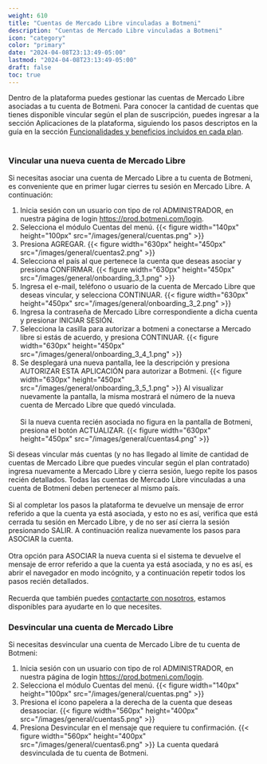 ```yaml
---
weight: 610
title: "Cuentas de Mercado Libre vinculadas a Botmeni"
description: "Cuentas de Mercado Libre vinculadas a Botmeni"
icon: "category"
color: "primary"
date: "2024-04-08T23:13:49-05:00"
lastmod: "2024-04-08T23:13:49-05:00"
draft: false
toc: true
---
```

Dentro de la plataforma puedes gestionar las cuentas de Mercado Libre asociadas a tu cuenta de Botmeni. 
Para conocer la cantidad de cuentas que tienes disponible vincular según el plan de suscripción, puedes ingresar a la sección Aplicaciones de la plataforma, siguiendo los pasos descriptos en la guía en la sección [Funcionalidades y beneficios incluidos en cada plan](../../Suscripcíon_y_Pagos/Tu_Suscripcion/Conocer_beneficios_planes.md).<br></br>

### Vincular una nueva cuenta de Mercado Libre
Si necesitas asociar una cuenta de Mercado Libre a tu cuenta de Botmeni, es conveniente que en primer lugar cierres tu sesión en Mercado Libre. A continuación:
1. Inicia sesión con un usuario con tipo de rol ADMINISTRADOR, en nuestra página de login <https://prod.botmeni.com/login>.
2. Selecciona el módulo Cuentas del menú.
{{< figure width="140px" height="100px" src="/images/general/cuentas.png" >}}
3. Presiona AGREGAR.
{{< figure width="630px" height="450px" src="/images/general/cuentas2.png" >}}
4. Selecciona el país al que pertenece la cuenta que deseas asociar y presiona CONFIRMAR.
{{< figure width="630px" height="450px" src="/images/general/onboarding_3_1.png" >}}
5. Ingresa el e-mail, teléfono o usuario de la cuenta de Mercado Libre que deseas vincular, y selecciona CONTINUAR.
{{< figure width="630px" height="450px" src="/images/general/onboarding_3_2.png" >}}
6. Ingresa la contraseña de Mercado Libre correspondiente a dicha cuenta y presionar INICIAR SESIÓN.
7. Selecciona la casilla para autorizar a botmeni a conectarse a Mercado libre si estás de acuerdo, y presiona CONTINUAR.
{{< figure width="630px" height="450px" src="/images/general/onboarding_3_4_1.png" >}}
8. Se desplegará una nueva pantalla, lee la descripción y presiona AUTORIZAR ESTA APLICACIÓN para autorizar a Botmeni.
{{< figure width="630px" height="450px" src="/images/general/onboarding_3_5_1.png" >}}
Al visualizar nuevamente la pantalla, la misma mostrará el número de la nueva cuenta de Mercado Libre que quedó vinculada.<br></br>
Si la nueva cuenta recién asociada no figura en la pantalla de Botmeni, presiona el botón ACTUALIZAR.
{{< figure width="630px" height="450px" src="/images/general/cuentas4.png" >}}

Si deseas vincular más cuentas (y no has llegado al límite de cantidad de cuentas de Mercado Libre que puedes vincular según el plan contratado) ingresa nuevamente a Mercado Libre y cierra sesión, luego repite los pasos recién detallados. Todas las cuentas de Mercado Libre vinculadas a una cuenta de Botmeni deben pertenecer al mismo país. <br></br>
Si al completar los pasos la plataforma te devuelve un mensaje de error referido a que la cuenta ya está asociada, y esto no es así, verifica que está cerrada tu sesión en Mercado Libre, y de no ser así cierra la sesión presionando SALIR. A continuación realiza nuevamente los pasos para ASOCIAR la cuenta. <br></br>
Otra opción para ASOCIAR la nueva cuenta si el sistema te devuelve el mensaje de error referido a que la cuenta ya está asociada, y no es así, es abrir el navegador en modo incógnito, y a continuación repetir todos los pasos recién detallados.<br></br>
Recuerda que también puedes [contactarte con nosotros](../../Ayuda.md), estamos disponibles para ayudarte en lo que necesites. 

### Desvincular una cuenta de Mercado Libre
Si necesitas desvincular una cuenta de Mercado Libre de tu cuenta de Botmeni:
1. Inicia sesión con un usuario con tipo de rol ADMINISTRADOR, en nuestra página de login <https://prod.botmeni.com/login>.
2. Selecciona el módulo Cuentas del menú.
{{< figure width="140px" height="100px" src="/images/general/cuentas.png" >}}
3. Presiona el ícono papelera a la derecha de la cuenta que deseas desasociar.
{{< figure width="560px" height="400px" src="/images/general/cuentas5.png" >}}
4. Presiona Desvincular en el mensaje que requiere tu confirmación.
{{< figure width="560px" height="400px" src="/images/general/cuentas6.png" >}}
La cuenta quedará desvinculada de tu cuenta de Botmeni.